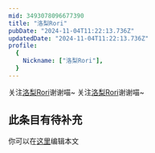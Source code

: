 ```yaml
---
mid: 3493078096677390
title: "洛梨Rori"
pubDate: "2024-11-04T11:22:13.736Z"
updatedDate: "2024-11-04T11:22:13.736Z"
profile:
  {
    Nickname: ["洛梨Rori"],
  }
---
```


关注[洛梨Rori](https://space.bilibili.com/3493078096677390)谢谢喵~ 关注[洛梨Rori](https://space.bilibili.com/3493078096677390)谢谢喵~

## 此条目有待补充
你可以在[这里](https://github.com/Yuhanawa/VTuber.ICU-Content/edit/master/v/洛梨Rori/index.md)编辑本文
